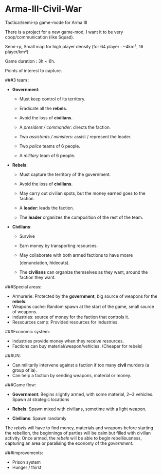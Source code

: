 # Arma-III-Civil-War
Tactical/semi-rp game-mode for Arma III

There is a project for a new game-mod, I want it to be very coop/communication (like Squad).


Semi-rp, Small map for high player density (for 64 player : ~4km², 16 player/km²).

Game duration : 3h ~ 6h.

Points of interest to capture.

###3 team : 
  - __Government__:
  
    * Must keep control of its territory.
    * Eradicate all the __rebels__.
    * Avoid the loss of __civilians__.

    * A _president / commander_: directs the faction.
    * Two _assistants / ministers_: assist / represent the leader.
    * Two _police_ teams of 6 people.
    * A _military_ team of 6 people.
    
  - __Rebels__: 
  
    * Must capture the territory of the government.
    * Avoid the loss of __civilians__.
    * May carry out civilian spots, but the money earned goes to the faction.

    * A __leader__: leads the faction.
    * The __leader__ organizes the composition of the rest of the team.

  - __Civilians__:
  
    * Survive
    * Earn money by transporting resources.
    * May collaborate with both armed factions to have moare $$ $$ (denunciation, hideouts).

    * The __civilians__ can organize themselves as they want, around the faction they want.

###Special areas:

  * Armurerie: Protected by the __government__, big source of weapons for the __rebels__.
  * Weapons cache: Random spawn at the start of the game, small source of weapons.
  * Industries: source of money for the faction that controls it.
  * Ressources camp: Provided resources for industries.

###Economic system: 

  * Industries provide money when they receive resources.
  * Factions can buy material/weapon/vehicles. (Cheaper for rebels)

###UN:
  * Can militarily intervene against a faction if too many __civil__ murders (a group of ia).
  * Can help a faction by sending weapons, material or money.

###Game flow:

  * __Government__: 
    Begins slightly armed, with some material, 2~3 vehicles.
    Spawn at strategic locations

  * __Rebels__: Spawn mixed with civilians, sometime with a light weapon.

  * __Civilians__: Spawn randomly

  The _rebels_ will have to find money, materials and weapons before starting the rebellion, the beginnings of parties will be calm but   filled with civilian activity.
  Once armed, the _rebels_ will be able to begin rebelliousness, capturing an area or paralising the economy of the _government_.


###Improvements:
  * Prison system
  * Hunger / thirst
